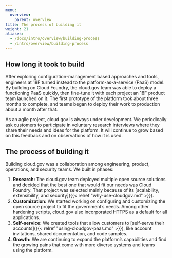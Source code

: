 ```yaml
---
menu:
  overview:
    parent: overview
title: The process of building it
weight: 21
aliases:
  - /docs/intro/overview/building-process
  - /intro/overview/building-process
---
```


## How long it took to build

After exploring configuration-management based approaches and tools, engineers at 18F turned instead to the platform-as-a-service (PaaS) model. By building on Cloud Foundry, the cloud.gov team was able to deploy a functioning PaaS quickly, then fine-tune it with each project an 18F product team launched on it. The first prototype of the platform took about three months to complete, and teams began to deploy their work to production about a month after that.

As an agile project, cloud.gov is always under development. We periodically ask customers to participate in voluntary research interviews where they share their needs and ideas for the platform. It will continue to grow based on this feedback and on observations of how it is used.

## The process of building it

Building cloud.gov was a collaboration among engineering, product, operations, and security teams. We built in phases:

1. **Research:** The cloud.gov team deployed multiple open source solutions and decided that the best one that would fit our needs was Cloud Foundry. That project was selected mainly because of its [scalability, extensibility, and security]({{< relref "why-use-cloudgov.md" >}}).
1. **Customization:** We started working on configuring and customizing the open source project to fit the government’s needs. Among other hardening scripts, cloud.gov also incorporated HTTPS as a default for all applications.
1. **Self-service:** We created tools that allow customers to [self-serve their accounts]({{< relref "using-cloudgov-paas.md" >}}), like account invitations, shared documentation, and code samples.
1. **Growth:** We are continuing to expand the platform’s capabilities and find the growing pains that come with more diverse systems and teams using the platform.
